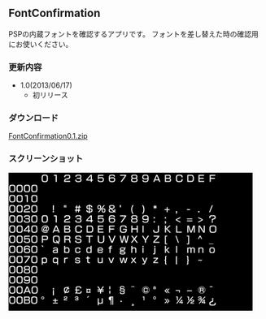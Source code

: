FontConfirmation
----

PSPの内蔵フォントを確認するアプリです。
フォントを差し替えた時の確認用にお使いください。

### 更新内容
* 1.0(2013/06/17)
    * 初リリース

### ダウンロード
[FontConfirmation0.1.zip](./download/FontConfirmation0.1.zip)

### スクリーンショット
![](img/font_confirmation.png)
